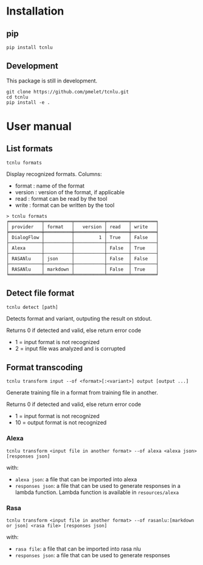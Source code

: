# Installation
## pip

    pip install tcnlu

## Development

This package is still in development.

    git clone https://github.com/pmelet/tcnlu.git
    cd tcnlu
    pip install -e .

# User manual

## List formats

    tcnlu formats

Display recognized formats. Columns:

 - format  : name of the format
 - version : version of the format, if applicable
 - read    : format can be read by the tool
 - write   : format can be written by the tool

```
> tcnlu formats
╒════════════╤══════════╤═══════════╤════════╤═════════╕
│ provider   │ format   │   version │ read   │ write   │
╞════════════╪══════════╪═══════════╪════════╪═════════╡
│ DialogFlow │          │         1 │ True   │ False   │
├────────────┼──────────┼───────────┼────────┼─────────┤
│ Alexa      │          │           │ False  │ True    │
├────────────┼──────────┼───────────┼────────┼─────────┤
│ RASANlu    │ json     │           │ False  │ False   │
├────────────┼──────────┼───────────┼────────┼─────────┤
│ RASANlu    │ markdown │           │ False  │ True    │
╘════════════╧══════════╧═══════════╧════════╧═════════╛
```

## Detect file format
    tcnlu detect [path]

Detects format and variant, outputing the result on stdout.

Returns 0 if detected and valid, else return error code

 - 1 = input format is not recognized
 - 2 = input file was analyzed and is corrupted

## Format transcoding
    tcnlu transform input --of <format>[:<variant>] output [output ...]

Generate training file in a format from training file in another.

Returns 0 if detected and valid, else return error code

 - 1 = input format is not recognized
 - 10 = output format is not recognized

### Alexa

    tcnlu transform <input file in another format> --of alexa <alexa json> [responses json]
with:

 - `alexa json`: a file that can be imported into alexa
 - `responses json`: a file that can be used to generate responses in a lambda function. Lambda function is available in `resources/alexa`

 ### Rasa

    tcnlu transform <input file in another format> --of rasanlu:[markdown or json] <rasa file> [responses json]
with:

 - `rasa file`: a file that can be imported into rasa nlu
 - `responses json`: a file that can be used to generate responses